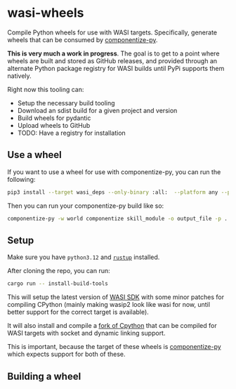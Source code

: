 # wasi-wheels

Compile Python wheels for use with WASI targets. Specifically, generate wheels that can be consumed by [componentize-py](https://github.com/bytecodealliance/componentize-py).

**This is very much a work in progress**. The goal is to get to a point where wheels are built and stored as GitHub releases, and provided through an alternate Python package registry for WASI builds until PyPi supports them natively.

Right now this tooling can:

- Setup the necessary build tooling
- Download an sdist build for a given project and version
- Build wheels for pydantic
- Upload wheels to GitHub
- TODO: Have a registry for installation

## Use a wheel

If you want to use a wheel for use with componentize-py, you can run the following:

```sh
pip3 install --target wasi_deps --only-binary :all:  --platform any --python-version "3.12" https://github.com/benbrandt/wasi-wheels/releases/download/pydantic-core-2.27.2/pydantic_core-2.27.2-cp312-cp312-wasi_0_0_0_wasm32.whl
```

Then you can run your componentize-py build like so:

```sh
componentize-py -w world componentize skill_module -o output_file -p . -p wasi_deps
```

## Setup

Make sure you have `python3.12` and [`rustup`](https://www.rust-lang.org/learn/get-started) installed.

After cloning the repo, you can run:

```sh
cargo run -- install-build-tools
```

This will setup the latest version of [WASI SDK](https://github.com/WebAssembly/wasi-sdk) with some minor patches for compiling CPython (mainly making wasip2 look like wasi for now, until better support for the correct target is available).

It will also install and compile a [fork of Cpython](https://github.com/benbrandt/cpython/tree/3.12-wasi) that can be compiled for WASI targets with socket and dynamic linking support.

This is important, because the target of these wheels is [componentize-py](https://github.com/bytecodealliance/componentize-py) which expects support for both of these.

## Building a wheel

